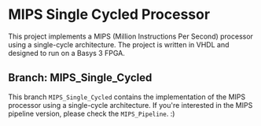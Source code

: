 # MIPS Single Cycled Processor

This project implements a MIPS (Million Instructions Per Second) processor using a single-cycle architecture.
The project is written in VHDL and designed to run on a Basys 3 FPGA.

## Branch: MIPS_Single_Cycled

This branch `MIPS_Single_Cycled` contains the implementation of the MIPS processor using a single-cycle architecture.
If you're interested in the MIPS pipeline version, please check the `MIPS_Pipeline`. :)
